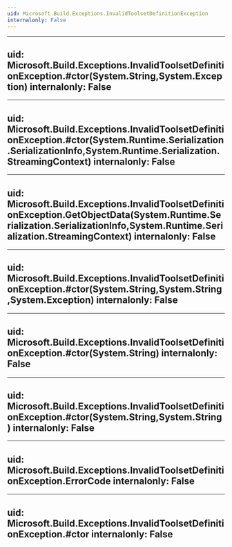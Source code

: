 ```yaml
---
uid: Microsoft.Build.Exceptions.InvalidToolsetDefinitionException
internalonly: False
---
```


---
uid: Microsoft.Build.Exceptions.InvalidToolsetDefinitionException.#ctor(System.String,System.Exception)
internalonly: False
---

---
uid: Microsoft.Build.Exceptions.InvalidToolsetDefinitionException.#ctor(System.Runtime.Serialization.SerializationInfo,System.Runtime.Serialization.StreamingContext)
internalonly: False
---

---
uid: Microsoft.Build.Exceptions.InvalidToolsetDefinitionException.GetObjectData(System.Runtime.Serialization.SerializationInfo,System.Runtime.Serialization.StreamingContext)
internalonly: False
---

---
uid: Microsoft.Build.Exceptions.InvalidToolsetDefinitionException.#ctor(System.String,System.String,System.Exception)
internalonly: False
---

---
uid: Microsoft.Build.Exceptions.InvalidToolsetDefinitionException.#ctor(System.String)
internalonly: False
---

---
uid: Microsoft.Build.Exceptions.InvalidToolsetDefinitionException.#ctor(System.String,System.String)
internalonly: False
---

---
uid: Microsoft.Build.Exceptions.InvalidToolsetDefinitionException.ErrorCode
internalonly: False
---

---
uid: Microsoft.Build.Exceptions.InvalidToolsetDefinitionException.#ctor
internalonly: False
---
